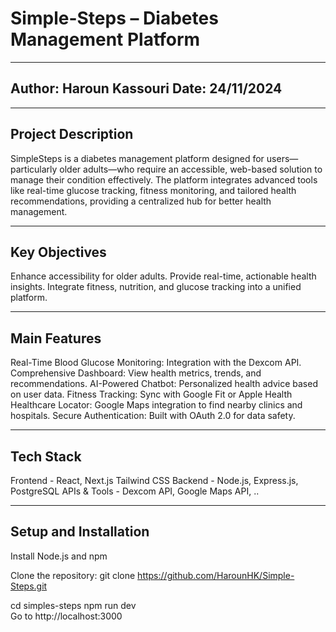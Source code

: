 # Simple-Steps – Diabetes Management Platform 

----------------------------------
Author: Haroun Kassouri
Date: 24/11/2024
----------------------------------

-------------------
Project Description
---------------------
SimpleSteps is a diabetes management platform designed for users—particularly older adults—who require an accessible, web-based solution to manage their condition effectively. The platform integrates advanced tools like real-time glucose tracking, fitness monitoring, and tailored health recommendations, providing a centralized hub for better health management.

-----------------
Key Objectives
-----------------
Enhance accessibility for older adults.
Provide real-time, actionable health insights.
Integrate fitness, nutrition, and glucose tracking into a unified platform.

-------------
Main Features
-------------
Real-Time Blood Glucose Monitoring: Integration with the Dexcom API.
Comprehensive Dashboard: View health metrics, trends, and recommendations.
AI-Powered Chatbot: Personalized health advice based on user data.
Fitness Tracking: Sync with Google Fit or Apple Health
Healthcare Locator: Google Maps integration to find nearby clinics and hospitals.
Secure Authentication: Built with OAuth 2.0 for data safety.

-------------
Tech Stack
-------------
Frontend - React, Next.js Tailwind CSS
Backend - Node.js, Express.js, PostgreSQL
APIs & Tools - Dexcom API, Google Maps API, ..

----------------------
Setup and Installation
----------------------
Install Node.js and npm

Clone the repository:
git clone https://github.com/HarounHK/Simple-Steps.git

cd simples-steps 
npm run dev  
Go to http://localhost:3000

